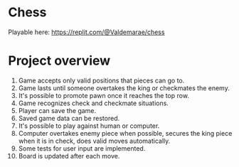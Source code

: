 # Chess
Playable here: https://replit.com/@Valdemarae/chess

# Project overview
1. Game accepts only valid positions that pieces can go to.
2. Game lasts until someone overtakes the king or checkmates the enemy.
3. It's possible to promote pawn once it reaches the top row.
4. Game recognizes check and checkmate situations.
5. Player can save the game.
6. Saved game data can be restored.
7. It's possible to play against human or computer.
8. Computer overtakes enemy piece when possible, secures the king piece when it is in check, does valid moves automatically.
9. Some tests for user input are implemented.
10. Board is updated after each move.

